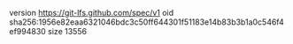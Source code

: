 version https://git-lfs.github.com/spec/v1
oid sha256:1956e82eaa6321046bdc3c50ff644301f51183e14b83b3b1a0c546f4ef994830
size 13556

